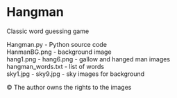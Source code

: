 # Hangman

Classic word guessing game

Hangman.py - Python source code</br>
HanmanBG.png - background image</br>
hang1.png - hang6.png - gallow and hanged man images</br>
hangman_words.txt - list of words</br>
sky1.jpg - sky9.jpg - sky images for background</br>

© The author owns the rights to the images
